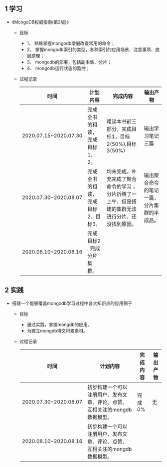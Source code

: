 ## 1 学习  
- 《MongoDB权威指南(第2版)》    
    + 目标    
        * 1、 熟练掌握mongodb增删改查常用的命令；
        * 2、 掌握mongodb索引的类型，各种索引的应用场景、注意事项、底层原理；
        * 3、 mongodb的部署，包括副本集、分片；
        * 4、 mongodb运行状态的监控；
    + 过程记录  
        
        | 时间 | 计划内容 | 完成内容 | 输出产物 |
        | ---- | --------| ------- | ------- |      
        | 2020.07.15~2020.07.30 | 完成全书的粗读，完成目标1、2。 | 粗读本书前三部分，完成目标1，目标2(50%),目标3(50%) | 输出学习笔记三篇 |
        | 2020.07.30~2020.08.07 | 完成全书的粗读，完成目标2、目标3。 | 均未完成。补充完成了聚合命令的学习；分片折腾了一上午，但是搭建的集群无法进行分片，还没找到原因。 | 输出聚合命令的笔记一篇，分片集群的半成品。 |
        | 2020.08.10~2020.08.16 | 完成目标2 , 完成分片集群。 | | 
        

## 2 实践 
- 搭建一个能够覆盖mongodb学习过程中各大知识点的应用例子
    + 目标
        * 通过实践，掌握mongdb的应用。
        * 为建立mongdb博文积累素材。
    + 过程记录
        
        | 时间 | 计划内容 | 完成内容 | 输出产物 |
        | ---- | --------| ------- | ------- |
        | 2020.07.30~2020.08.07 | 初步构建一个可以注册用户、发布文章、评论、点赞、互相关注的mongdb数据模型。 | 完成0% | 无 |
        | 2020.08.10~2020.08.16 | 初步构建一个可以注册用户、发布文章、评论、点赞、互相关注的mongdb数据模型。 | 